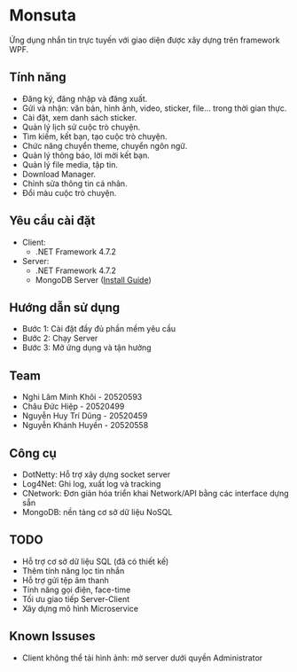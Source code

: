 # Monsuta #
Ứng dụng nhắn tin trực tuyến với giao diện được xây dựng trên framework WPF.

## Tính năng ##
-	Đăng ký, đăng nhập và đăng xuất.
-	Gửi và nhận: văn bản,  hình ảnh, video, sticker, file... trong thời gian thực.
-	Cài đặt, xem danh sách sticker.
-	Quản lý lịch sử cuộc trò chuyện.
-	Tìm kiếm, kết bạn, tạo cuộc trò chuyện.
-	Chức năng chuyển theme, chuyển ngôn ngữ.
-	Quản lý thông báo, lời mời kết bạn.
-	Quản lý file media, tập tin.
-	Download Manager.
-	Chỉnh sửa thông tin cá nhân.
-	Đổi màu cuộc trò chuyện.

## Yêu cầu cài đặt ##
- Client:
    - .NET Framework 4.7.2
- Server:
    - .NET Framework 4.7.2
    - MongoDB Server ([Install Guide][mongodb_install])

## Hướng dẫn sử dụng ##
- Bước 1: Cài đặt đầy đủ phần mềm yêu cầu
- Bước 2: Chạy Server
- Bước 3: Mở ứng dụng và tận hưởng

## Team ##
- Nghi Lâm Minh Khôi - 20520593
- Châu Đức Hiệp - 20520499
- Nguyễn Huy Trí Dũng - 20520459
- Nguyễn Khánh Huyền - 20520558

## Công cụ ##
- DotNetty: Hỗ trợ xây dựng socket server
- Log4Net: Ghi log, xuất log và tracking
- CNetwork: Đơn giản hóa triển khai Network/API bằng các interface dựng sẵn
- MongoDB: nền tảng cơ sở dữ liệu NoSQL

## TODO ##
- Hỗ trợ cơ sở dữ liệu SQL (đã có thiết kế)
- Thêm tính năng lọc tin nhắn
- Hỗ trợ gửi tệp âm thanh
- Tính năng gọi điện, face-time
- Tối ưu giao tiếp Server-Client
- Xây dựng mô hình Microservice

## Known Issuses ##
- Client không thể tải hình ảnh: mở server dưới quyền Administrator

[//]: # (LINKS)
[mongodb_install]: https://docs.mongodb.com/manual/administration/install-community/
